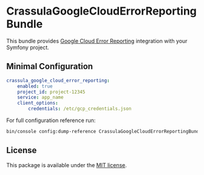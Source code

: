 # CrassulaGoogleCloudErrorReportingBundle

This bundle provides [Google Cloud Error Reporting](https://github.com/googleapis/google-cloud-php-errorreporting) integration with your Symfony project.

## Minimal Configuration

```yaml
crassula_google_cloud_error_reporting:
    enabled: true
    project_id: project-12345
    service: app_name
    client_options:
        credentials: /etc/gcp_credentials.json
```

 For full configuration reference run:


 ```bash
bin/console config:dump-reference CrassulaGoogleCloudErrorReportingBundle
```

## License
This package is available under the [MIT license](LICENSE).
